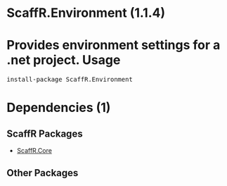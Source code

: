 ﻿ScaffR.Environment (1.1.4)
======
Provides environment settings for a .net project.
Usage
======
<pre>install-package ScaffR.Environment</pre>
Dependencies (1)
=====

ScaffR Packages
------
* [ScaffR.Core](https://github.com/wcpro/ScaffR/tree/master/src/ScaffR.Core)

Other Packages
------
